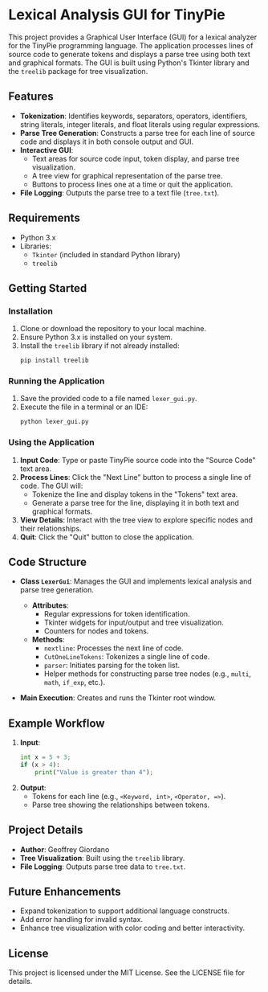# Lexical Analysis GUI for TinyPie

This project provides a Graphical User Interface (GUI) for a lexical analyzer for the TinyPie programming language. The application processes lines of source code to generate tokens and displays a parse tree using both text and graphical formats. The GUI is built using Python's Tkinter library and the `treelib` package for tree visualization.

## Features

- **Tokenization**: Identifies keywords, separators, operators, identifiers, string literals, integer literals, and float literals using regular expressions.
- **Parse Tree Generation**: Constructs a parse tree for each line of source code and displays it in both console output and GUI.
- **Interactive GUI**:
  - Text areas for source code input, token display, and parse tree visualization.
  - A tree view for graphical representation of the parse tree.
  - Buttons to process lines one at a time or quit the application.
- **File Logging**: Outputs the parse tree to a text file (`tree.txt`).

## Requirements

- Python 3.x
- Libraries:
  - `Tkinter` (included in standard Python library)
  - `treelib`

## Getting Started

### Installation

1. Clone or download the repository to your local machine.
2. Ensure Python 3.x is installed on your system.
3. Install the `treelib` library if not already installed:
   ```bash
   pip install treelib
   ```

### Running the Application

1. Save the provided code to a file named `lexer_gui.py`.
2. Execute the file in a terminal or an IDE:
   ```bash
   python lexer_gui.py
   ```

### Using the Application

1. **Input Code**: Type or paste TinyPie source code into the "Source Code" text area.
2. **Process Lines**: Click the "Next Line" button to process a single line of code. The GUI will:
   - Tokenize the line and display tokens in the "Tokens" text area.
   - Generate a parse tree for the line, displaying it in both text and graphical formats.
3. **View Details**: Interact with the tree view to explore specific nodes and their relationships.
4. **Quit**: Click the "Quit" button to close the application.

## Code Structure

- **Class `LexerGui`**: Manages the GUI and implements lexical analysis and parse tree generation.
  - **Attributes**:
    - Regular expressions for token identification.
    - Tkinter widgets for input/output and tree visualization.
    - Counters for nodes and tokens.
  - **Methods**:
    - `nextline`: Processes the next line of code.
    - `CutOneLineTokens`: Tokenizes a single line of code.
    - `parser`: Initiates parsing for the token list.
    - Helper methods for constructing parse tree nodes (e.g., `multi`, `math`, `if_exp`, etc.).

- **Main Execution**: Creates and runs the Tkinter root window.

## Example Workflow

1. **Input**:
   ```python
   int x = 5 + 3;
   if (x > 4):
       print("Value is greater than 4");
   ```
2. **Output**:
   - Tokens for each line (e.g., `<Keyword, int>`, `<Operator, =>`).
   - Parse tree showing the relationships between tokens.

## Project Details

- **Author**: Geoffrey Giordano
- **Tree Visualization**: Built using the `treelib` library.
- **File Logging**: Outputs parse tree data to `tree.txt`.

## Future Enhancements

- Expand tokenization to support additional language constructs.
- Add error handling for invalid syntax.
- Enhance tree visualization with color coding and better interactivity.

## License

This project is licensed under the MIT License. See the LICENSE file for details.
